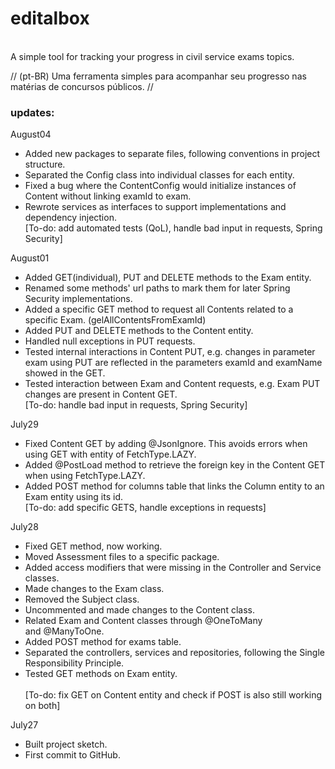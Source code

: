 # editalbox

<br/>
A simple tool for tracking your progress in civil service exams topics.  
  
// (pt-BR) Uma ferramenta simples para acompanhar seu progresso nas matérias de concursos públicos. //
<br/>

### updates:

August04<br/>
- Added new packages to separate files, following
  conventions in project structure.<br/>
- Separated the Config class into individual classes for
  each entity.<br/>
- Fixed a bug where the ContentConfig would initialize
  instances of Content without linking examId to exam.<br/>
- Rewrote services as interfaces to support
  implementations and dependency injection.<br/>
  [To-do: add automated tests (QoL), handle bad input in requests, Spring Security]<br/>

August01<br/>
- Added GET(individual), PUT and DELETE methods to the
  Exam entity.<br/>
- Renamed some methods' url paths to mark them for later
  Spring Security implementations.<br/>
- Added a specific GET method to request all Contents
  related to a specific Exam. (gelAllContentsFromExamId)<br/>
- Added PUT and DELETE methods to the Content entity.<br/>
- Handled null exceptions in PUT requests.<br/>
- Tested internal interactions in Content PUT, e.g.
  changes in parameter exam using PUT are reflected in
  the parameters examId and examName showed in the GET.<br/>
- Tested interaction between Exam and Content requests,
  e.g. Exam PUT changes are present in Content GET.<br/>
  [To-do: handle bad input in requests, Spring Security]<br/>

July29<br/>
- Fixed Content GET by adding @JsonIgnore. This avoids
  errors when using GET with entity of FetchType.LAZY.<br/>
- Added @PostLoad method to retrieve the foreign key
  in the Content GET when using FetchType.LAZY.<br/>
- Added POST method for columns table that links the
  Column entity to an Exam entity using its id.<br/>
  [To-do: add specific GETS, handle exceptions in requests]<br/>

July28<br/>
- Fixed GET method, now working.<br/>
- Moved Assessment files to a specific package.<br/>
- Added access modifiers that were missing in the 
Controller and Service classes.<br/>
- Made changes to the Exam class.<br/>
- Removed the Subject class.<br/>
- Uncommented and made changes to the Content class.<br/>
- Related Exam and Content classes through @OneToMany  
  and @ManyToOne.<br/>
- Added POST method for exams table.<br/>
- Separated the controllers, services and repositories,
  following the Single Responsibility Principle.<br/>
- Tested GET methods on Exam entity.<br/>  
  [To-do: fix GET on Content entity and
  check if POST is also still working on both]<br/>

July27  
- Built project sketch.<br/>
- First commit to GitHub.<br/>